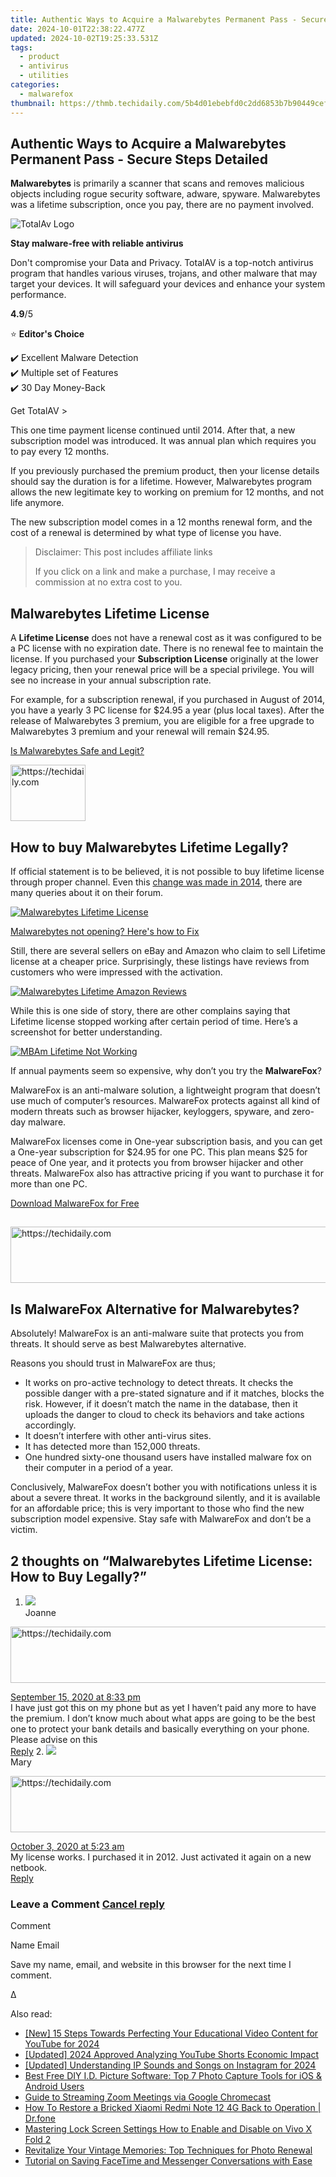 ```yaml
---
title: Authentic Ways to Acquire a Malwarebytes Permanent Pass - Secure Steps Detailed
date: 2024-10-01T22:38:22.477Z
updated: 2024-10-02T19:25:33.531Z
tags:
  - product
  - antivirus
  - utilities
categories:
  - malwarefox
thumbnail: https://thmb.techidaily.com/5b4d01ebebfd0c2dd6853b7b90449cefc701dfbe2f41b747bf89f0bfa4fc6d71.jpg
---
```


## Authentic Ways to Acquire a Malwarebytes Permanent Pass - Secure Steps Detailed

**Malwarebytes** is primarily a scanner that scans and removes malicious objects including rogue security software, adware, spyware. Malwarebytes was a lifetime subscription, once you pay, there are no payment involved.

![TotalAv Logo](https://www.malwarefox.com/wp-content/uploads/2024/02/totalav-svg.webp "totalav-svg")

**Stay malware-free with reliable antivirus**

Don't compromise your Data and Privacy. TotalAV is a top-notch antivirus program that handles various viruses, trojans, and other malware that may target your devices. It will safeguard your devices and enhance your system performance.

**4.9**/5

⭐ **Editor's Choice**

✔️ Excellent Malware Detection  
✔️ Multiple set of Features  
✔️ 30 Day Money-Back

[](https://tools.techidaily.com/malwarefox/products/) Get TotalAV > 

This one time payment license continued until 2014\. After that, a new subscription model was introduced. It was annual plan which requires you to pay every 12 months.

If you previously purchased the premium product, then your license details should say the duration is for a lifetime. However, Malwarebytes program allows the new legitimate key to working on premium for 12 months, and not life anymore.

The new subscription model comes in a 12 months renewal form, and the cost of a renewal is determined by what type of license you have.

>  Disclaimer: This post includes affiliate links
>
>  If you click on a link and make a purchase, I may receive a commission at no extra cost to you.
>

## Malwarebytes Lifetime License

A **Lifetime License** does not have a renewal cost as it was configured to be a PC license with no expiration date. There is no renewal fee to maintain the license. If you purchased your **Subscription License** originally at the lower legacy pricing, then your renewal price will be a special privilege. You will see no increase in your annual subscription rate.

For example, for a subscription renewal, if you purchased in August of 2014, you have a yearly 3 PC license for $24.95 a year (plus local taxes). After the release of Malwarebytes 3 premium, you are eligible for a free upgrade to Malwarebytes 3 premium and your renewal will remain $24.95.

[Is Malwarebytes Safe and Legit?](https://tools.techidaily.com/malwarefox/products/)

<!-- affiliate ads begin -->
<a href="https://aligracehair.sjv.io/c/5597632/2135363/19272" target="_top" id="2135363">
  <img src="//a.impactradius-go.com/display-ad/19272-2135363" border="0" alt="https://techidaily.com" width="120" height="90"/>
</a>
<img height="0" width="0" src="https://aligracehair.sjv.io/i/5597632/2135363/19272" style="position:absolute;visibility:hidden;" border="0" />
<!-- affiliate ads end -->

## How to buy Malwarebytes Lifetime Legally?

If official statement is to be believed, it is not possible to buy lifetime license through proper channel. Even this [change was made in 2014](https://blog.malwarebytes.com/malwarebytes-news/2014/03/malwarebytes-anti-malware-2-0/), there are many queries about it on their forum.

[![Malwarebytes Lifetime License](https://www.malwarefox.com/wp-content/uploads/2019/06/Malwarebytes-Lifetime-License.png)](https://www.malwarefox.com/wp-content/uploads/2019/06/Malwarebytes-Lifetime-License.png)

[Malwarebytes not opening? Here's how to Fix](https://tools.techidaily.com/malwarefox/products/)

Still, there are several sellers on eBay and Amazon who claim to sell Lifetime license at a cheaper price. Surprisingly, these listings have reviews from customers who were impressed with the activation.

[![Malwarebytes Lifetime Amazon Reviews](https://www.malwarefox.com/wp-content/uploads/2019/06/Malwarebytes-Lifetime-Amazon-Reviews.png)](https://www.malwarefox.com/wp-content/uploads/2019/06/Malwarebytes-Lifetime-Amazon-Reviews.png)

While this is one side of story, there are other complains saying that Lifetime license stopped working after certain period of time. Here’s a screenshot for better understanding.

[![MBAm Lifetime Not Working](https://www.malwarefox.com/wp-content/uploads/2019/06/MBAm-Lifetime-Not-Working.png)](https://www.malwarefox.com/wp-content/uploads/2019/06/MBAm-Lifetime-Not-Working.png)

 If annual payments seem so expensive, why don’t you try the **MalwareFox**? 

MalwareFox is an anti-malware solution, a lightweight program that doesn’t use much of computer’s resources. MalwareFox protects against all kind of modern threats such as browser hijacker, keyloggers, spyware, and zero-day malware.

MalwareFox licenses come in One-year subscription basis, and you can get a One-year subscription for $24.95 for one PC. This plan means $25 for peace of One year, and it protects you from browser hijacker and other threats. MalwareFox also has attractive pricing if you want to purchase it for more than one PC.

[Download MalwareFox for Free](https://tools.techidaily.com/malwarefox/products/)

## 

<!-- affiliate ads begin -->
<a href="https://appsumo.8odi.net/c/5597632/2151865/7443" target="_top" id="2151865">
  <img src="//a.impactradius-go.com/display-ad/7443-2151865" border="0" alt="https://techidaily.com" width="728" height="90"/>
</a>
<img height="0" width="0" src="https://appsumo.8odi.net/i/5597632/2151865/7443" style="position:absolute;visibility:hidden;" border="0" />
<!-- affiliate ads end -->

## Is MalwareFox Alternative for Malwarebytes?

Absolutely! MalwareFox is an anti-malware suite that protects you from threats. It should serve as best Malwarebytes alternative.

Reasons you should trust in MalwareFox are thus;

* It works on pro-active technology to detect threats. It checks the possible danger with a pre-stated signature and if it matches, blocks the risk. However, if it doesn’t match the name in the database, then it uploads the danger to cloud to check its behaviors and take actions accordingly.
* It doesn’t interfere with other anti-virus sites.
* It has detected more than 152,000 threats.
* One hundred sixty-one thousand users have installed malware fox on their computer in a period of a year.

Conclusively, MalwareFox doesn’t bother you with notifications unless it is about a severe threat. It works in the background silently, and it is available for an affordable price; this is very important to those who find the new subscription model expensive. Stay safe with MalwareFox and don’t be a victim.

## 2 thoughts on “Malwarebytes Lifetime License: How to Buy Legally?”

1. ![](https://secure.gravatar.com/avatar/d822b35995e2ae7555ade90e33d6dabd?s=50&d=mm&r=g)  
Joanne  

<!-- affiliate ads begin -->
<a href="https://versadesk.pxf.io/c/5597632/1815679/21290" target="_top" id="1815679">
  <img src="//a.impactradius-go.com/display-ad/21290-1815679" border="0" alt="https://techidaily.com" width="728" height="90"/>
</a>
<img height="0" width="0" src="https://versadesk.pxf.io/i/5597632/1815679/21290" style="position:absolute;visibility:hidden;" border="0" />
<!-- affiliate ads end -->

[September 15, 2020 at 8:33 pm](https://tools.techidaily.com/malwarefox/products/)  
I have just got this on my phone but as yet I haven’t paid any more to have the premium. I don’t know much about what apps are going to be the best one to protect your bank details and basically everything on your phone. Please advise on this  
[Reply](https://tools.techidaily.com/malwarefox/products/)
2. ![](https://secure.gravatar.com/avatar/e0500e94faa722cce7578a78453406f4?s=50&d=mm&r=g)  
Mary  

<!-- affiliate ads begin -->
<a href="https://ephamedtechinc.pxf.io/c/5597632/2137227/26400" target="_top" id="2137227">
  <img src="//a.impactradius-go.com/display-ad/26400-2137227" border="0" alt="https://techidaily.com" width="728" height="90"/>
</a>
<img height="0" width="0" src="https://ephamedtechinc.pxf.io/i/5597632/2137227/26400" style="position:absolute;visibility:hidden;" border="0" />
<!-- affiliate ads end -->

[October 3, 2020 at 5:23 am](https://tools.techidaily.com/malwarefox/products/)  
My license works. I purchased it in 2012\. Just activated it again on a new netbook.  
[Reply](https://tools.techidaily.com/malwarefox/products/)

### Leave a Comment [Cancel reply](https://tools.techidaily.com/malwarefox/products/)

Comment

Name Email 

Save my name, email, and website in this browser for the next time I comment.

Δ

<ins class="adsbygoogle"
     style="display:block"
     data-ad-format="autorelaxed"
     data-ad-client="ca-pub-7571918770474297"
     data-ad-slot="1223367746"></ins>

<ins class="adsbygoogle"
     style="display:block"
     data-ad-client="ca-pub-7571918770474297"
     data-ad-slot="8358498916"
     data-ad-format="auto"
     data-full-width-responsive="true"></ins>

<span class="atpl-alsoreadstyle">Also read:</span>
<div><ul>
<li><a href="https://youtube-docs.techidaily.com/5-steps-towards-perfecting-your-educational-video-content-for-youtube-for-2024/"><u>[New] 15 Steps Towards Perfecting Your Educational Video Content for YouTube for 2024</u></a></li>
<li><a href="https://facebook-video-share.techidaily.com/updated-2024-approved-analyzing-youtube-shorts-economic-impact/"><u>[Updated] 2024 Approved Analyzing YouTube Shorts Economic Impact</u></a></li>
<li><a href="https://instagram-clips.techidaily.com/updated-understanding-ip-sounds-and-songs-on-instagram-for-2024/"><u>[Updated] Understanding IP Sounds and Songs on Instagram for 2024</u></a></li>
<li><a href="https://discover-forum.techidaily.com/best-free-diy-id-picture-software-top-7-photo-capture-tools-for-ios-and-android-users/"><u>Best Free DIY I.D. Picture Software: Top 7 Photo Capture Tools for iOS & Android Users</u></a></li>
<li><a href="https://discover-forum.techidaily.com/guide-to-streaming-zoom-meetings-via-google-chromecast/"><u>Guide to Streaming Zoom Meetings via Google Chromecast</u></a></li>
<li><a href="https://howto.techidaily.com/how-to-restore-a-bricked-xiaomi-redmi-note-12-4g-back-to-operation-drfone-by-drfone-fix-android-problems-fix-android-problems/"><u>How To Restore a Bricked Xiaomi Redmi Note 12 4G Back to Operation | Dr.fone</u></a></li>
<li><a href="https://android-unlock.techidaily.com/mastering-lock-screen-settings-how-to-enable-and-disable-on-vivo-x-fold-2-by-drfone-android/"><u>Mastering Lock Screen Settings How to Enable and Disable on Vivo X Fold 2</u></a></li>
<li><a href="https://discover-forum.techidaily.com/revitalize-your-vintage-memories-top-techniques-for-photo-renewal/"><u>Revitalize Your Vintage Memories: Top Techniques for Photo Renewal</u></a></li>
<li><a href="https://discover-forum.techidaily.com/tutorial-on-saving-facetime-and-messenger-conversations-with-ease/"><u>Tutorial on Saving FaceTime and Messenger Conversations with Ease</u></a></li>
</ul></div>

